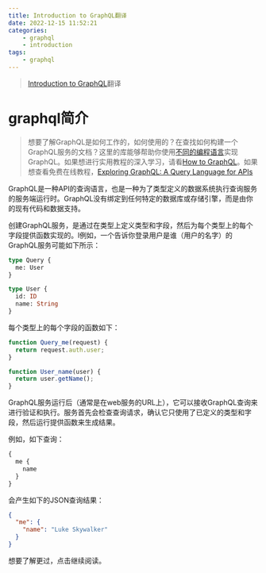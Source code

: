 ```yaml
---
title: Introduction to GraphQL翻译
date: 2022-12-15 11:52:21
categories:
	- graphql
	- introduction
tags:
	- graphql
---
```


> [Introduction to GraphQL](https://graphql.org/learn/)翻译

# graphql简介

> 想要了解GraphQL是如何工作的，如何使用的？在查找如何构建一个GraphQL服务的文档？这里的库能够帮助你使用[不同的编程语言](https://graphql.org/code/)实现GraphQL。如果想进行实用教程的深入学习，请看[How to GraphQL](https://www.howtographql.com/)。如果想查看免费在线教程，[Exploring GraphQL: A Query Language for APIs](https://www.edx.org/course/exploring-graphql-a-query-language-for-apis)

GraphQL是一种API的查询语言，也是一种为了类型定义的数据系统执行查询服务的服务端运行时。GraphQL没有绑定到任何特定的数据库或存储引擎，而是由你的现有代码和数据支持。

创建GraphQL服务，是通过在类型上定义类型和字段，然后为每个类型上的每个字段提供函数实现的。l例如，一个告诉你登录用户是谁（用户的名字）的GraphQL服务可能如下所示：

```graphql
type Query {
  me: User
}

type User {
  id: ID
  name: String
}
```

每个类型上的每个字段的函数如下：


```ts
function Query_me(request) {
  return request.auth.user;
}

function User_name(user) {
  return user.getName();
}
```

GraphQL服务运行后（通常是在web服务的URL上），它可以接收GraphQL查询来进行验证和执行。服务首先会检查查询请求，确认它只使用了已定义的类型和字段，然后运行提供函数来生成结果。

例如，如下查询：

```graphql
{
  me {
    name
  }
}
```

会产生如下的JSON查询结果：

```json
{
  "me": {
    "name": "Luke Skywalker"
  }
}
```

想要了解更过，点击继续阅读。
